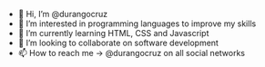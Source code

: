 - 👋 Hi, I’m @durangocruz
- 👀 I’m interested in programming languages to improve my skills
- 🌱 I’m currently learning HTML, CSS and Javascript
- 💞️ I’m looking to collaborate on software development
- 📫 How to reach me -> @durangocruz on all social networks

<!---
durangocruz/durangocruz is a ✨ special ✨ repository because its `README.md` (this file) appears on your GitHub profile.
You can click the Preview link to take a look at your changes.
--->
